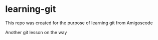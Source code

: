 # learning-git

This repo was created for the purpose of learning git from Amigoscode

Another git lesson on the way
